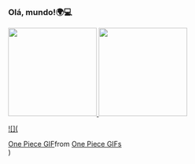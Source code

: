 ### Olá, mundo!🌍💻

<div>
<a href="https://github.com/Jeova-1704">
<img height="180em" src="https://github-readme-stats.vercel.app/api/top-langs/?username=Jeova-1704&layout=compact&langs_count=7&theme=tokyonight"/>
<img height="180em" src="https://github-readme-stats.vercel.app/api?username=Jeova-1704&show_icons=true&theme=tokyonight&include_all_commits=true&count_private=true"/>
</div>

  
  
  
![](<div class="tenor-gif-embed" data-postid="23842314" data-share-method="host" data-aspect-ratio="1.78771" data-width="100%"><a href="https://tenor.com/view/one-piece-gif-23842314">One Piece GIF</a>from <a href="https://tenor.com/search/one+piece-gifs">One Piece GIFs</a></div> <script type="text/javascript" async src="https://tenor.com/embed.js"></script>) 

